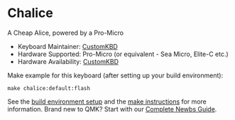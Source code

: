 # Chalice

A Cheap Alice, powered by a Pro-Micro

* Keyboard Maintainer: [CustomKBD](https://github.com/customkbd/)
* Hardware Supported: Pro-Micro (or equivalent - Sea Micro, Elite-C etc.)
* Hardware Availability: [CustomKBD](https://customkbd.com/products/chalice-pre-order)

Make example for this keyboard (after setting up your build environment):

    make chalice:default:flash

See the [build environment setup](https://docs.qmk.fm/#/getting_started_build_tools) and the [make instructions](https://docs.qmk.fm/#/getting_started_make_guide) for more information. Brand new to QMK? Start with our [Complete Newbs Guide](https://docs.qmk.fm/#/newbs).
